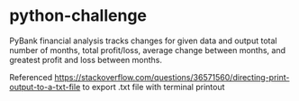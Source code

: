 # python-challenge

PyBank financial analysis tracks changes for given data and output total number of months, total profit/loss, average change between months, and greatest profit and loss between months. 

Referenced https://stackoverflow.com/questions/36571560/directing-print-output-to-a-txt-file to export .txt file with terminal printout
